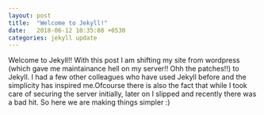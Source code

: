 ```yaml
---
layout: post
title:  "Welcome to Jekyll!"
date:   2018-06-12 10:35:08 +0530
categories: jekyll update
---
```

Welcome to Jekyll!! With this post I am shifting my site from wordpress (which gave me maintainance hell on my server!! Ohh the patches!!) to Jekyll. I had a few other colleagues who have used Jekyll before and the simplicity has inspired
me.Ofcourse there is also the fact that while I took care of securing the server initially, later on I slipped and recently there was a bad hit. So here we are making things simpler :)
